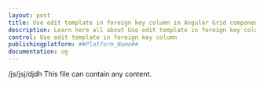 ```yaml
---
layout: post
title: Use edit template in foreign key column in Angular Grid component | Syncfusion
description: Learn here all about Use edit template in foreign key column in Syncfusion ##Platform_Name## Grid component of Syncfusion Essential JS 2 and more.
control: Use edit template in foreign key column 
publishingplatform: ##Platform_Name##
documentation: ug
---
```


/js/jsj/djdh
This file can contain any content.